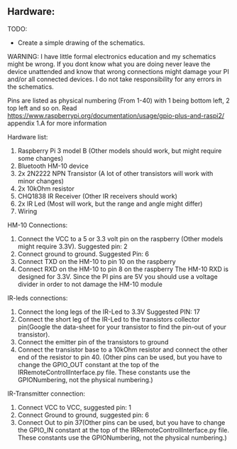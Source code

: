 Hardware:
----------------------------------------------------------------------------

TODO:
- Create a simple drawing of the schematics.

WARNING:
I have little formal electronics education and my schematics might be wrong. If you dont know what you are 
doing never leave the device unattended and know that wrong connections might damage your PI and/or all 
connected devices. I do not take responsibility for any errors in the schematics. 

Pins are listed as physical numbering (From 1-40) with 1 being bottom left, 2 top left and so on.
Read https://www.raspberrypi.org/documentation/usage/gpio-plus-and-raspi2/ appendix 1.A for more
information

Hardware list:
1. Raspberry Pi 3 model B (Other models should work, but might require some changes)
2. Bluetooth HM-10 device
3. 2x 2N2222 NPN Transistor (A lot of other transistors will work with minor changes)
4. 2x 10kOhm resistor
5. CHQ1838 IR Receiver (Other IR receivers should work)
6. 2x IR Led (Most will work, but the range and angle might differ)
7. Wiring

HM-10 Connections:
1. Connect the VCC to a 5 or 3.3 volt pin on the raspberry (Other models might require 3.3V). 
   Suggested pin: 2
2. Connect ground to ground. Suggested Pin: 6
3. Connect TXD on the HM-10 to pin 10 on the raspberry
4. Connect RXD on the HM-10 to pin 8 on the raspberry
   The HM-10 RXD is designed for 3.3V. Since the PI pins are 5V you should use a voltage 
   divider in order to not damage the HM-10 module

IR-leds connections:
1. Connect the long legs of the IR-Led to 3.3V Suggested PIN: 17
2. Connect the short leg of the IR-Led to the transistors collector pin(Google the data-sheet
   for your transistor to find the pin-out of your transistor). 
3. Connect the emitter pin of the transistors to ground
4. Connect the transistor base to a 10kOhm resistor and connect the other end of the resistor
   to pin 40. (Other pins can be used, but you have to change the GPIO_OUT constant at the
   top of the IRRemoteControllInterface.py file. These constants use the GPIONumbering, not
   the physical numbering.)

IR-Transmitter connection:
1. Connect VCC to VCC, suggested pin: 1
2. Connect Ground to ground, suggested pin: 6
3. Connect Out to pin 37(Other pins can be used, but you have to change the GPIO_IN constant at 
   the top of the IRRemoteControllInterface.py file. These constants use the GPIONumbering, not
   the physical numbering.)


